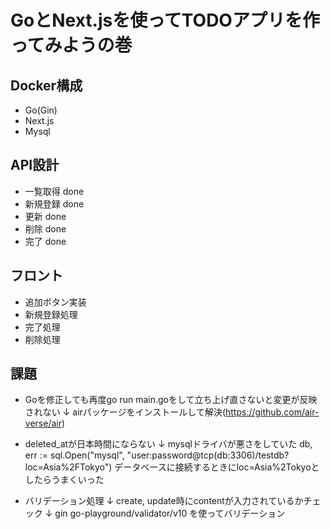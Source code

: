 # GoとNext.jsを使ってTODOアプリを作ってみようの巻

## Docker構成
- Go(Gin)
- Next.js
- Mysql

## API設計
- 一覧取得 done
- 新規登録 done
- 更新 done
- 削除 done
- 完了 done

## フロント
<!-- - レイアウト決める -->
<!-- - 一覧取得・表示 -->
<!-- - 更新処理 -->
- 追加ボタン実装
- 新規登録処理
- 完了処理
- 削除処理

## 課題
- Goを修正しても再度go run main.goをして立ち上げ直さないと変更が反映されない
↓
airパッケージをインストールして解決(https://github.com/air-verse/air)

- deleted_atが日本時間にならない
↓
mysqlドライバが悪さをしていた
db, err := sql.Open("mysql", "user:password@tcp(db:3306)/testdb?loc=Asia%2FTokyo")
データベースに接続するときにloc=Asia%2Tokyoとしたらうまくいった

- バリデーション処理
↓
create, update時にcontentが入力されているかチェック
↓
gin  go-playground/validator/v10 を使ってバリデーション
